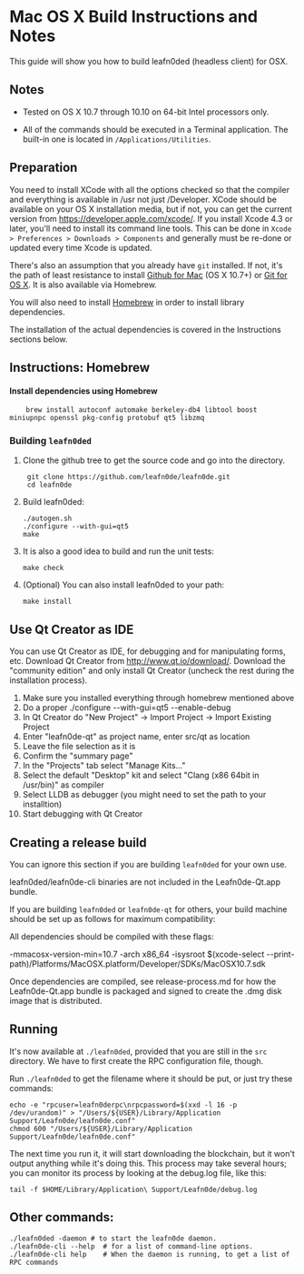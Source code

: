 Mac OS X Build Instructions and Notes
====================================
This guide will show you how to build leafn0ded (headless client) for OSX.

Notes
-----

* Tested on OS X 10.7 through 10.10 on 64-bit Intel processors only.

* All of the commands should be executed in a Terminal application. The
built-in one is located in `/Applications/Utilities`.

Preparation
-----------

You need to install XCode with all the options checked so that the compiler
and everything is available in /usr not just /Developer. XCode should be
available on your OS X installation media, but if not, you can get the
current version from https://developer.apple.com/xcode/. If you install
Xcode 4.3 or later, you'll need to install its command line tools. This can
be done in `Xcode > Preferences > Downloads > Components` and generally must
be re-done or updated every time Xcode is updated.

There's also an assumption that you already have `git` installed. If
not, it's the path of least resistance to install [Github for Mac](https://mac.github.com/)
(OS X 10.7+) or
[Git for OS X](https://code.google.com/p/git-osx-installer/). It is also
available via Homebrew.

You will also need to install [Homebrew](http://brew.sh) in order to install library
dependencies.

The installation of the actual dependencies is covered in the Instructions
sections below.

Instructions: Homebrew
----------------------

#### Install dependencies using Homebrew

        brew install autoconf automake berkeley-db4 libtool boost miniupnpc openssl pkg-config protobuf qt5 libzmq

### Building `leafn0ded`

1. Clone the github tree to get the source code and go into the directory.

        git clone https://github.com/leafn0de/leafn0de.git
        cd leafn0de

2.  Build leafn0ded:

        ./autogen.sh
        ./configure --with-gui=qt5
        make

3.  It is also a good idea to build and run the unit tests:

        make check

4.  (Optional) You can also install leafn0ded to your path:

        make install

Use Qt Creator as IDE
------------------------
You can use Qt Creator as IDE, for debugging and for manipulating forms, etc.
Download Qt Creator from http://www.qt.io/download/. Download the "community edition" and only install Qt Creator (uncheck the rest during the installation process).

1. Make sure you installed everything through homebrew mentioned above
2. Do a proper ./configure --with-gui=qt5 --enable-debug
3. In Qt Creator do "New Project" -> Import Project -> Import Existing Project
4. Enter "leafn0de-qt" as project name, enter src/qt as location
5. Leave the file selection as it is
6. Confirm the "summary page"
7. In the "Projects" tab select "Manage Kits..."
8. Select the default "Desktop" kit and select "Clang (x86 64bit in /usr/bin)" as compiler
9. Select LLDB as debugger (you might need to set the path to your installtion)
10. Start debugging with Qt Creator

Creating a release build
------------------------
You can ignore this section if you are building `leafn0ded` for your own use.

leafn0ded/leafn0de-cli binaries are not included in the Leafn0de-Qt.app bundle.

If you are building `leafn0ded` or `leafn0de-qt` for others, your build machine should be set up
as follows for maximum compatibility:

All dependencies should be compiled with these flags:

 -mmacosx-version-min=10.7
 -arch x86_64
 -isysroot $(xcode-select --print-path)/Platforms/MacOSX.platform/Developer/SDKs/MacOSX10.7.sdk

Once dependencies are compiled, see release-process.md for how the Leafn0de-Qt.app
bundle is packaged and signed to create the .dmg disk image that is distributed.

Running
-------

It's now available at `./leafn0ded`, provided that you are still in the `src`
directory. We have to first create the RPC configuration file, though.

Run `./leafn0ded` to get the filename where it should be put, or just try these
commands:

    echo -e "rpcuser=leafn0derpc\nrpcpassword=$(xxd -l 16 -p /dev/urandom)" > "/Users/${USER}/Library/Application Support/Leafn0de/leafn0de.conf"
    chmod 600 "/Users/${USER}/Library/Application Support/Leafn0de/leafn0de.conf"

The next time you run it, it will start downloading the blockchain, but it won't
output anything while it's doing this. This process may take several hours;
you can monitor its process by looking at the debug.log file, like this:

    tail -f $HOME/Library/Application\ Support/Leafn0de/debug.log

Other commands:
-------

    ./leafn0ded -daemon # to start the leafn0de daemon.
    ./leafn0de-cli --help  # for a list of command-line options.
    ./leafn0de-cli help    # When the daemon is running, to get a list of RPC commands
